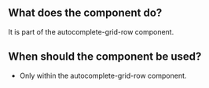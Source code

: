 
## What does the component do?
It is part of the autocomplete-grid-row component.

## When should the component be used?
* Only within the autocomplete-grid-row component.